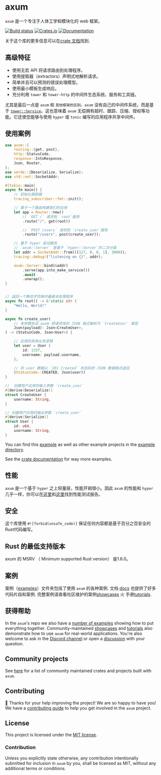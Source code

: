# axum

`axum` 是一个专注于人体工学和模块化的 web 框架。

[![Build status](https://github.com/tokio-rs/axum/actions/workflows/CI.yml/badge.svg?branch=main)](https://github.com/tokio-rs/axum/actions/workflows/CI.yml)
[![Crates.io](https://img.shields.io/crates/v/axum)](https://crates.io/crates/axum)
[![Documentation](https://docs.rs/axum/badge.svg)](https://docs.rs/axum)

关于这个库的更多信息可以在[crate 文档][docs]找到.

## 高级特征

- 使用无宏 API 将请求路由到处理程序。
- 使用提取器（extractors）声明式地解析请求。
- 简单并且可以预测的错误处理模型。
- 使用最小模板生成响应。
- 充分利用 `tower` 和 `tower-http` 的中间件生态系统、服务和工具链。

尤其是最后一点是 `axum` 和 `其他框架的区别。axum` 没有自己的中间件系统，而是基于 [`tower::Service`]。这也意味着 `axum` 无偿拥有超时、跟踪、压缩、授权等功能。它还使您能够与使用 `hyper` 或 `tonic` 编写的应用程序共享中间件。

## 使用案例

```rust
use axum::{
    routing::{get, post},
    http::StatusCode,
    response::IntoResponse,
    Json, Router,
};
use serde::{Deserialize, Serialize};
use std::net::SocketAddr;

#[tokio::main]
async fn main() {
	// 初始化跟踪器
    tracing_subscriber::fmt::init();

    // 基于一个路由构建我们的应用
    let app = Router::new()
        // `GET /` 请求到 `root`服务
        .route("/", get(root))

        // `POST /users` 请求到 `create_user`服务
        .route("/users", post(create_user));

    // 基于 hyper 启动服务
    // `axum::Server` 是基于 `hyper::Server`的二次分装
    let addr = SocketAddr::from(([127, 0, 0, 1], 3000));
    tracing::debug!("listening on {}", addr);

    axum::Server::bind(&addr)
        .serve(app.into_make_service())
        .await
        .unwrap();
}


// 返回一个静态字符串的最基本处理程序
async fn root() -> &'static str {
    "Hello, World!"
}

async fn create_user(
    // 本参数告诉 axum 把请求体的 JSON 格式解析为 `CreateUser` 类型
    Json(payload): Json<CreateUser>,
) -> (StatusCode, Json<User>) {

    // 应用的具体业务逻辑
    let user = User {
        id: 1337,
        username: payload.username,
    };

    // 将 user 数据以 `201 Created` 状态码的 JSON 数据格式返回
    (StatusCode::CREATED, Json(user))
}

//  创建用户应用的输入参数 `create_user`
#[derive(Deserialize)]
struct CreateUser {
    username: String,
}

// 创建用户应用的输出参数 `create_user`
#[derive(Serialize)]
struct User {
    id: u64,
    username: String,
}
```

You can find this [example][readme-example] as well as other example projects in
the [example directory][examples].

See the [crate documentation][docs] for way more examples.

## 性能

`axum` 是一个基于 `hyper` 之上轻量层，性能开销很小。因此 `axum` 的性能和 `hyper` 几乎一样，你可以在[这里](https://web-frameworks-benchmark.netlify.app/result?l=rust)和[这里](https://github.com/programatik29/rust-web-benchmarks)找到性能测试报告。
## 安全

这个库使用 `#![forbid(unsafe_code)]` 保证任何内容都是基于百分之百安全的 Rust代码编写。

## Rust 的最低支持版本

axum 的 MSRV （ Minimum supported Rust version） 是1.6.0。

## 案例

案例（[examples]）文件夹包括了使用 `axum` 的各种案例. 文档
[docs] 也提供了好多代码片段和案例. 完整案例请查看社区维护的案例[showcases] 火 手册[tutorials].

## 获得帮助

In the `axum`'s repo we also have a [number of examples][examples] showing how
to put everything together. Community-maintained [showcases] and [tutorials] also demonstrate how to use `axum` for real-world applications. You're also welcome to ask in the [Discord channel][chat] or open a [discussion] with your question.

## Community projects

See [here][ecosystem] for a list of community maintained crates and projects
built with `axum`.

## Contributing

:balloon: Thanks for your help improving the project! We are so happy to have
you! We have a [contributing guide][contributing] to help you get involved in the
`axum` project.

## License

This project is licensed under the [MIT license][license].

### Contribution

Unless you explicitly state otherwise, any contribution intentionally submitted
for inclusion in `axum` by you, shall be licensed as MIT, without any
additional terms or conditions.

[readme-example]: https://github.com/tokio-rs/axum/tree/main/examples/readme
[examples]: https://github.com/tokio-rs/axum/tree/main/examples
[docs]: https://docs.rs/axum
[`tower`]: https://crates.io/crates/tower
[`hyper`]: https://crates.io/crates/hyper
[`tower-http`]: https://crates.io/crates/tower-http
[`tonic`]: https://crates.io/crates/tonic
[contributing]: https://github.com/tokio-rs/axum/blob/main/CONTRIBUTING.md
[chat]: https://discord.gg/tokio
[discussion]: https://github.com/tokio-rs/axum/discussions/new?category=q-a
[`tower::service`]: https://docs.rs/tower/latest/tower/trait.Service.html
[ecosystem]: https://github.com/tokio-rs/axum/blob/main/ECOSYSTEM.md
[showcases]: https://github.com/tokio-rs/axum/blob/main/ECOSYSTEM.md#project-showcase
[tutorials]: https://github.com/tokio-rs/axum/blob/main/ECOSYSTEM.md#tutorials
[license]: https://github.com/tokio-rs/axum/blob/main/axum/LICENSE
